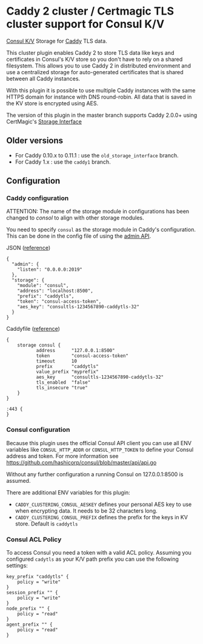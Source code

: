 # Caddy 2 cluster / Certmagic TLS cluster support for Consul K/V

[Consul K/V](https://github.com/hashicorp/consul) Storage for [Caddy](https://github.com/caddyserver/caddy) TLS data. 

This cluster plugin enables Caddy 2 to store TLS data like keys and certificates in Consul's K/V store so you don't have to rely on a shared filesystem.
This allows you to use Caddy 2 in distributed environment and use a centralized storage for auto-generated certificates that is
shared between all Caddy instances. 

With this plugin it is possible to use multiple Caddy instances with the same HTTPS domain for instance with DNS round-robin.
All data that is saved in the KV store is encrypted using AES.

The version of this plugin in the master branch supports Caddy 2.0.0+ using CertMagic's [Storage Interface](https://pkg.go.dev/github.com/caddyserver/certmagic?tab=doc#Storage)

## Older versions

- For Caddy 0.10.x to 0.11.1 : use the `old_storage_interface` branch.
- For Caddy 1.x : use the `caddy1` branch.

## Configuration

### Caddy configuration

ATTENTION: The name of the storage module in configurations has been changed to *consol* to align
with other storage modules.

You need to specify `consul` as the storage module in Caddy's configuration. This can be done in the config file of using the [admin API](https://caddyserver.com/docs/api).

JSON ([reference](https://caddyserver.com/docs/json/))
```
{
  "admin": {
    "listen": "0.0.0.0:2019"
  },
  "storage": {
    "module": "consul",
    "address": "localhost:8500",
    "prefix": "caddytls",
    "token": "consul-access-token",
    "aes_key": "consultls-1234567890-caddytls-32"
  }
}
```

Caddyfile ([reference](https://caddyserver.com/docs/caddyfile/options))
```
{
    storage consul {
           address      "127.0.0.1:8500"
           token        "consul-access-token"
           timeout      10
           prefix       "caddytls"
           value_prefix "myprefix"
           aes_key      "consultls-1234567890-caddytls-32"
           tls_enabled  "false"
           tls_insecure "true"
    }
}

:443 {
}
```

### Consul configuration

Because this plugin uses the official Consul API client you can use all ENV variables like `CONSUL_HTTP_ADDR` or `CONSUL_HTTP_TOKEN`
to define your Consul address and token. For more information see https://github.com/hashicorp/consul/blob/master/api/api.go

Without any further configuration a running Consul on 127.0.0.1:8500 is assumed.

There are additional ENV variables for this plugin:

- `CADDY_CLUSTERING_CONSUL_AESKEY` defines your personal AES key to use when encrypting data. It needs to be 32 characters long.
- `CADDY_CLUSTERING_CONSUL_PREFIX` defines the prefix for the keys in KV store. Default is `caddytls`

### Consul ACL Policy

To access Consul you need a token with a valid ACL policy. Assuming you configured `cadytls` as your K/V path prefix you can use the following settings:
```
key_prefix "caddytls" {
	policy = "write"
}
session_prefix "" {
	policy = "write"
}
node_prefix "" {
	policy = "read"
}
agent_prefix "" {
	policy = "read"
}
```
